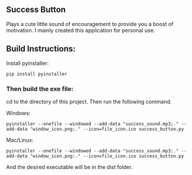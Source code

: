 ## Success Button

Plays a cute little sound of encouragement to provide you a boost of motivation. I mainly created this application for personal use.


## Build Instructions:
Install pyinstaller:
```
pip install pyinstaller
```

### Then build the exe file:
cd to the directory of this project. Then run the following command.

Windows:
```
pyinstaller --onefile --windowed --add-data "success_sound.mp3;." --add-data "window_icon.png;." --icon=file_icon.ico success_button.py
```

Mac/Linux:
```
pyinstaller --onefile --windowed --add-data "success_sound.mp3:." --add-data "window_icon.png:." --icon=file_icon.ico success_button.py
```

And the desired executable will be in the dist folder.